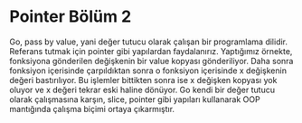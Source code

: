 # Pointer Bölüm 2

Go, pass by value, yani değer tutucu olarak çalışan bir programlama dilidir. Referans tutmak için pointer gibi yapılardan faydalanırız.
Yaptığımız örnekte, fonksiyona gönderilen değişkenin bir value kopyası gönderiliyor. Daha sonra fonksiyon içerisinde çarpıldıktan sonra o fonksiyon içerisinde x değişkenin değeri bastırılıyor. Bu işlemler bittikten sonra ise x değişken kopyası yok oluyor ve x değeri tekrar eski haline dönüyor.
Go kendi bir değer tutucu olarak çalışmasına karşın, slice, pointer gibi yapıları kullanarak OOP mantığında çalışma biçimi ortaya çıkarmıştır.
